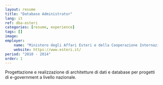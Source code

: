 ```yaml
---
layout: resume
title: "Database Administrator"
lang: it
ref: dba-esteri
categories: [resume, experience]
tags: []
image:
employer:
    name: "Ministero degli Affari Esteri e della Cooperazione Internazionale"
    website: https://www.esteri.it/
period: "2010 - 2014"
order: 1
---
```


Progettazione e realizzazione di architetture di dati e database per progetti di e-government a livello nazionale.
